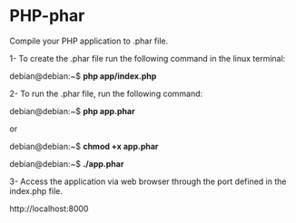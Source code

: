 # PHP-phar
Compile your PHP application to .phar file.

1- To create the .phar file run the following command in the linux terminal:

debian@debian:~$ **php app/index.php**

2- To run the .phar file, run the following command:

debian@debian:~$ **php app.phar**

or

debian@debian:~$ **chmod +x app.phar**

debian@debian:~$ **./app.phar**

3- Access the application via web browser through the port defined in the index.php file.

http://localhost:8000
